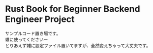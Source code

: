 # Rust Book for Beginner Backend Engineer Project  
サンプルコード置き場です。  
雑に使ってくださいー  
とりあえず雑に設定ファイル置いてますが、全然変えちゃって大丈夫です。  
